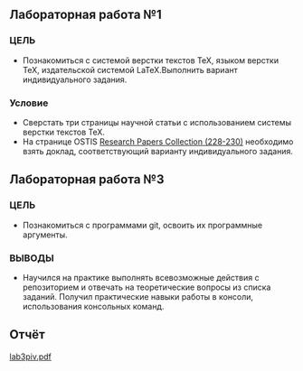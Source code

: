 ## Лабораторная работа №1
### ЦЕЛЬ
- Познакомиться с системой верстки текстов TeX, языком верстки TeX, издательской системой LaTeX.Выполнить вариант индивидуального задания.
### Условие
- Сверстать три страницы научной статьи с использованием системы верстки текстов TeX.
- На странице OSTIS [Research Papers Collection (228-230)](https://proc.ostis.net/proc/Proceedings%20OSTIS-2024.pdf) необходимо взять доклад, соответствующий варианту индивидуального задания.


## Лабораторная работа №3
### ЦЕЛЬ
- Познакомиться с программами git, освоить их программные аргументы.
### ВЫВОДЫ
- Научился на практике выполнять всевозможные действия с репозиторием и отвечать на теоретические вопросы из списка заданий.
Получил практические навыки работы в консоли, использования консольных команд.
## Отчёт
[lab3piv.pdf](https://github.com/user-attachments/files/17848028/lab3piv.pdf)
